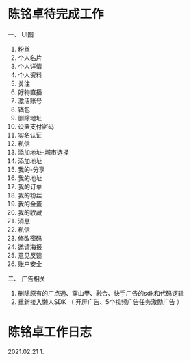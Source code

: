 # 陈铭卓待完成工作

一、 UI图
1. 粉丝
2. 个人名片
3. 个人详情
4. 个人资料
5. 关注
6. 好物直播
7. 激活账号
8. 钱包
9. 删除地址
10. 设置支付密码
11. 实名认证
12. 私信
13. 添加地址-城市选择
14. 添加地址
15. 我的-分享
16. 我的地址
17. 我的订单
18. 我的粉丝
19. 我的金蛋
20. 我的收藏
21. 消息
22. 私信
23. 修改密码
24. 邀请海报
25. 意见反馈
26. 账户安全

二、 广告相关
1. 删除原有的广点通、穿山甲、融合、快手广告的sdk和代码逻辑
2. 重新接入懒人SDK （ 开屏广告、5个视频广告任务激励广告 ）


# 陈铭卓工作日志

2021.02.21
1.